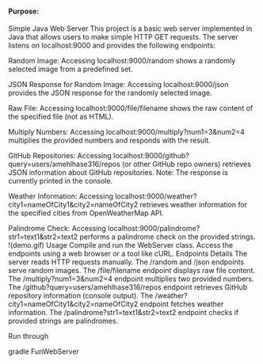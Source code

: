 #### Purpose:
Simple Java Web Server
This project is a basic web server implemented in Java that allows users to make simple HTTP GET requests. The server listens on localhost:9000 and provides the following endpoints:

Random Image: Accessing localhost:9000/random shows a randomly selected image from a predefined set.

JSON Response for Random Image: Accessing localhost:9000/json provides the JSON response for the randomly selected image.

Raw File: Accessing localhost:9000/file/filename shows the raw content of the specified file (not as HTML).

Multiply Numbers: Accessing localhost:9000/multiply?num1=3&num2=4 multiplies the provided numbers and responds with the result.

GitHub Repositories: Accessing localhost:9000/github?query=users/amehlhase316/repos (or other GitHub repo owners) retrieves JSON information about GitHub repositories. Note: The response is currently printed in the console.

Weather Information: Accessing localhost:9000/weather?city1=nameOfCity1&city2=nameOfCity2 retrieves weather information for the specified cities from OpenWeatherMap API.

Palindrome Check: Accessing localhost:9000/palindrome?str1=text1&str2=text2 performs a palindrome check on the provided strings.
!(demo.gif)
Usage
Compile and run the WebServer class.
Access the endpoints using a web browser or a tool like cURL.
Endpoints Details
The server reads HTTP requests manually.
The /random and /json endpoints serve random images.
The /file/filename endpoint displays raw file content.
The /multiply?num1=3&num2=4 endpoint multiplies two provided numbers.
The /github?query=users/amehlhase316/repos endpoint retrieves GitHub repository information (console output).
The /weather?city1=nameOfCity1&city2=nameOfCity2 endpoint fetches weather information.
The /palindrome?str1=text1&str2=text2 endpoint checks if provided strings are palindromes.

Run through

gradle FunWebServer
